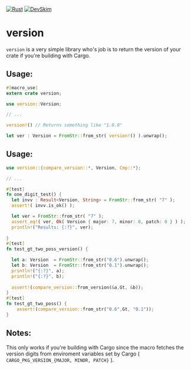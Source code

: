 [![Rust](https://github.com/prfiredragon/version/actions/workflows/rust.yml/badge.svg)](https://github.com/prfiredragon/version/actions/workflows/rust.yml)
[![DevSkim](https://github.com/prfiredragon/version/actions/workflows/devskim.yml/badge.svg)](https://github.com/prfiredragon/version/actions/workflows/devskim.yml)
# version
`version` is a very simple library who's job is to return the version of your crate if you're building with Cargo.

## Usage:
```rust
#[macro_use]
extern crate version;

use version::Version;

// ...

version!() // Returns something like "1.0.0"

let ver : Version = FromStr::from_str( version!() ).unwrap();

```


## Usage:
```rust
use version::{compare_version::*, Version, Cmp::*};

// ...

#[test]
fn one_digit_test() {
  let invv : Result<Version, String> = FromStr::from_str( "7" );
  assert!( invv.is_ok() );

  let ver = FromStr::from_str( "7" );
  assert_eq!( ver, Ok( Version { major: 7, minor: 0, patch: 0 } ) );
  println!("Results: {:?}", ver);
  
}
#[test]
fn test_gt_two_poss_version() {

  let a: Version  = FromStr::from_str("0.6").unwrap();
  let b: Version  = FromStr::from_str("0.1").unwrap();
  println!("{:?}", a);
  println!("{:?}", b);
  
  assert!(compare_version::from_version(&a,Gt, &b));
}
#[test]
fn test_gt_two_poss() {
    assert!(compare_version::from_str("0.6",Gt, "0.1"));
}

```


## Notes:
This only works if you're building with Cargo since the macro fetches the version digits from enviroment variables set by Cargo ( `CARGO_PKG_VERSION_{MAJOR, MINOR, PATCH}` ).
